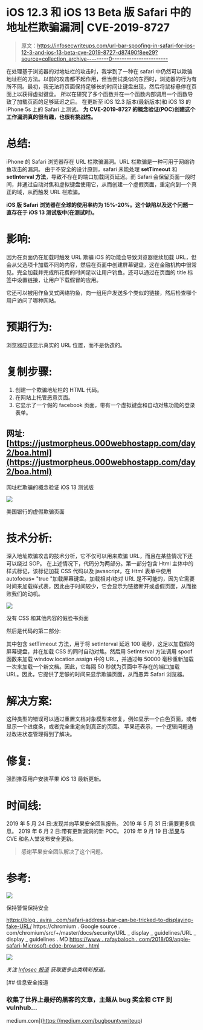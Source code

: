 # iOS 12.3 和 iOS 13 Beta 版 Safari 中的地址栏欺骗漏洞| CVE-2019-8727

> 原文：<https://infosecwriteups.com/url-bar-spoofing-in-safari-for-ios-12-3-and-ios-13-beta-cve-2019-8727-d87490f8ee29?source=collection_archive---------0----------------------->

在处理基于浏览器的对地址栏的攻击时，我学到了一种在 safari 中仍然可以欺骗地址栏的方法。以前的攻击都不起作用，但当尝试类似的东西时，浏览器的行为有所不同。最初，我无法将页面保持足够长的时间让键盘出现，然后将鼠标悬停在页面上以获得虚拟键盘。
所以在研究了多个函数并在一个函数内部调用一个函数导致了加载页面的足够延迟之后。
在更新至 iOS 12.3 版本(最新版本)和 iOS 13 的 iPhone 5s 上的 Safari 上测试。
**为 CVE-2019-8727 的概念验证(POC)创建这个工作漏洞真的很有趣，也很有挑战性。**

# 总结:

iPhone 的 Safari 浏览器存在 URL 栏欺骗漏洞。URL 栏欺骗是一种可用于网络钓鱼攻击的漏洞。
由于不安全的设计原则，safari 未能处理 **setTimeout** 和 **setInterval 方法**，导致不存在的端口加载网页延迟。而 Safari 会保留页面一段时间，并通过自动对焦和虚拟键盘使用它，从而创建一个虚假页面，重定向到一个真正的域，从而触发 URL 栏欺骗。

**iOS 版 Safari 浏览器在全球的使用率约为 15%-20%。这个缺陷以及这个问题一直存在于 iOS 13 测试版中(在测试时)。**

# 影响:

因为在页面仍在加载时触发 URL 欺骗 iOS 的功能会导致浏览器继续加载 URL，但会从父选项卡加载不同的内容，然后在页面中创建屏幕键盘，这在金融机构中很常见。完全加载并完成所花费的时间足以让用户钓鱼。还可以通过在页面的 title 标签中设置链接，让用户下载假冒的应用。

它还可以被用作鱼叉式网络钓鱼，向一组用户发送多个类似的链接，然后检查哪个用户访问了哪种网站。

# 预期行为:

浏览器应该显示真实的 URL 位置，而不是伪造的。

# 复制步骤:

1.  创建一个欺骗地址栏的 HTML 代码。
2.  在网站上托管恶意页面。
3.  它显示了一个假的 facebook 页面，带有一个虚拟键盘和自动对焦功能的登录表单。

## 网址:[https://justmorpheus.000webhostapp.com/day2/boa.html](https://justmorpheus.000webhostapp.com/day2/boa.html)

网址栏欺骗的概念验证 iOS 13 测试版

![](img/8aba12e645eaf4875373c847a1f8d49b.png)

美国银行的虚假欺骗页面

# 技术分析:

深入地址欺骗攻击的技术分析，它不仅可以用来欺骗 URL，而且在某些情况下还可以绕过 SOP。
在上述情况下，代码分为两部分。第一部分包含 Html 主体中的样式标记，该标记加载 CSS 代码以及 javascript，在 Html 表单中使用 autofocus= "true "加载屏幕键盘。加载相对/绝对 URL 是不可能的，因为它需要时间来加载样式表，因此由于时间较少，它会显示为链接断开或虚假页面，从而挫败我们的动机。

![](img/2e6b4a60b3ad0ff153195bce08ca5939.png)

没有 CSS 和其他内容的假脸书页面

然后是代码的第二部分:

其中包含 setTimeout 方法，用于将 setInterval 延迟 100 毫秒，这足以加载假的屏幕键盘，并在加载 CSS 的同时自动对焦。然后用 SetInterval 方法调用 spoof 函数来加载 window.location.assign 中的 URL，并通过每 50000 毫秒重新加载一次来加载一个新文档。因此，它每隔 50 秒就为页面中不存在的端口加载 URL。因此，它提供了足够的时间来显示欺骗页面，从而愚弄 Safari 浏览器。

# 解决方案:

这种类型的错误可以通过重置文档对象模型来修复，例如显示一个白色页面，或者显示一个进度条，或者完全重定向到真正的页面。
苹果还表示，一个逻辑问题通过改进状态管理得到了解决。

# 修复:

强烈推荐用户安装苹果 iOS 13 最新更新。

# 时间线:

2019 年 5 月 24 日:发现并向苹果安全团队报告。
2019 年 5 月 31 日:需要更多信息。
2019 年 6 月 2 日:带有更新漏洞的新 POC。
2019 年 9 月 19 日:[苹果](https://support.apple.com/en-us/HT210606)与 CVE 和名人堂发布安全更新。

> 感谢苹果安全团队解决了这个问题。

# 参考:

![](img/0c29cf5b08d386de700cefc491a375a2.png)

保持警惕保持安全

[https://blog . avira . com/safari-address-bar-can-be-tricked-to-displaying-fake-URL/](https://blog.avira.com/safari-address-bar-can-be-tricked-into-displaying-fake-url/)
https://chromium . Google source . com/chromium/src/+/master/docs/security/URL _ display _ guidelines/URL _ display _ guidelines . MD
[https://www . rafaybaloch . com/2018/09/apple-safari-Microsoft-edge-browser . html](https://www.rafaybaloch.com/2018/09/apple-safari-microsoft-edge-browser.html)

[![](img/495cfc88c60da8566b60b63877765f58.png)](https://www.buymeacoffee.com/Pi4DYZz)

*关注* [*Infosec 报道*](https://medium.com/bugbountywriteup) *获取更多此类精彩报道。*

[](https://medium.com/bugbountywriteup) [## 信息安全报道

### 收集了世界上最好的黑客的文章，主题从 bug 奖金和 CTF 到 vulnhub…

medium.com](https://medium.com/bugbountywriteup)